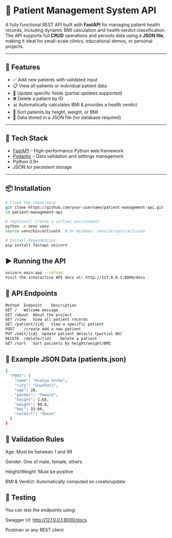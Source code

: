 # 🏥 Patient Management System API

A fully functional REST API built with **FastAPI** for managing patient health records, including dynamic BMI calculation and health verdict classification. The API supports full **CRUD** operations and persists data using a **JSON file**, making it ideal for small-scale clinics, educational demos, or personal projects.

---

## 🚀 Features

- ✅ Add new patients with validated input
- 📋 View all patients or individual patient data
- 🔄 Update specific fields (partial updates supported)
- ❌ Delete a patient by ID
- 📊 Automatically calculates BMI & provides a health verdict
- 🔎 Sort patients by height, weight, or BMI
- 📝 Data stored in a JSON file (no database required)

---

## 🧰 Tech Stack

- [FastAPI](https://fastapi.tiangolo.com/) – High-performance Python web framework
- [Pydantic](https://docs.pydantic.dev/) – Data validation and settings management
- Python 3.9+
- JSON for persistent storage

---

## 📦 Installation

```bash
# Clone the repository
git clone https://github.com/your-username/patient-management-api.git
cd patient-management-api

# (Optional) Create a virtual environment
python -m venv venv
source venv/bin/activate  # On Windows: venv\Scripts\activate

# Install dependencies
pip install fastapi uvicorn
```
## ▶️ Running the API
```bash 
uvicorn main:app --reload
Visit the interactive API docs at: http://127.0.0.1:8000/docs
```

## 📂 API Endpoints
```bash 
Method	Endpoint	Description
GET	/	Welcome message
GET	/about	About the project
GET	/view	View all patient records
GET	/patient/{id}	View a specific patient
POST	/create	Add a new patient
PUT	/edit/{id}	Update patient details (partial OK)
DELETE	/delete/{id}	Delete a patient
GET	/sort	Sort patients by height/weight/BMI
```

## 📘 Example JSON Data (patients.json)
```bash
{
  "P001": {
    "name": "Ananya Verma",
    "city": "Guwahati",
    "age": 28,
    "gender": "female",
    "height": 1.65,
    "weight": 90.0,
    "bmi": 33.06,
    "verdict": "Obese"
  }
}
```

## 📏 Validation Rules
Age: Must be between 1 and 99

Gender: One of male, female, others

Height/Weight: Must be positive

BMI & Verdict: Automatically computed on create/update


## 🧪 Testing
You can test the endpoints using:

Swagger UI: http://127.0.0.1:8000/docs

Postman or any REST client


